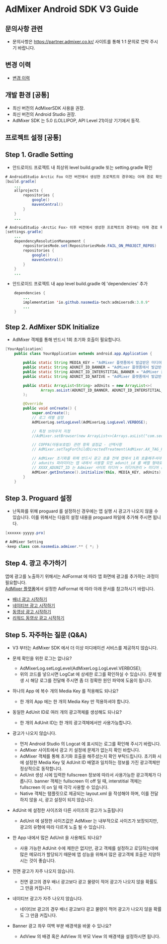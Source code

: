 # AdMixer Android SDK V3 Guide

## 문의사항 관련

- 문의사항은 https://partner.admixer.co.kr/ 사이트를 통해 1:1 문의로 연락 주시기 바랍니다.

## 변경 이력

- [변경 이력](HISTORY.md)

## 개발 환경 [공통]

- 최신 버전의 AdMixerSDK 사용을 권장.
- 최신 버전의 Android Studio 권장.
- AdMixer SDK 는 5.0 (LOLLIPOP, API Level 21)이상 기기에서 동작.

## 프로젝트 설정 [공통]

## Step 1. Gradle Setting

- 안드로이드 프로젝트 내 최상위 level build.gradle 또는 setting.gradle 확인

```java
# AndroidStudio Arctic Fox 이전 버전에서 생성한 프로젝트의 경우에는 아래 경로 확인.
[build.gradle]
    ...
    allprojects {
        repositories {
            google()
            mavenCentral()
        }
    }
    ...

# AndroidStudio <Arctic Fox> 이후 버전에서 생성한 프로젝트의 경우에는 아래 경로 확인.
[settings.gradle]
    ...
    dependencyResolutionManagement {
        repositoriesMode.set(RepositoriesMode.FAIL_ON_PROJECT_REPOS)
        repositories {
            google()
            mavenCentral()
        }
    }
    ...
```

- 안드로이드 프로젝트 내 app level build.gradle 에 'dependencies' 추가

```java
    dependencies {
        ...
        implementation 'io.github.nasmedia-tech:admixersdk:3.0.9'
        ...
    }
```

## Step 2. AdMixer SDK Initialize

- AdMixer 객체를 통해 반드시 1회 초기화 호출이 필요합니다.

```java
[YourApplication]
    public class YourApplication extends android.app.Application {

        public static String MEDIA_KEY = "AdMixer 플랫폼에서 발급받은 미디어 키";
        public static String ADUNIT_ID_BANNER = "AdMixer 플랫폼에서 발급받은 배너 ADUNIT_ID";
        public static String ADUNIT_ID_INTERSTITIAL_BANNER = "AdMixer 플랫폼에서 발급받은 전면 배너 ADUNIT_ID";
        public static String ADUNIT_ID_NATIVE = "AdMixer 플랫폼에서 발급받은 네이티브 ADUNIT_ID";

        public static ArrayList<String> adUnits = new ArrayList<>(
                Arrays.asList(ADUNIT_ID_BANNER, ADUNIT_ID_INTERSTITIAL_BANNER, ADUNIT_ID_NATIVE)
        );

        @Override
        public void onCreate() {
            super.onCreate();
            // 로그 레벨 설정
            AdMixerLog.setLogLevel(AdMixerLog.LogLevel.VERBOSE);

            // 특정 브라우저 지정
            //AdMixer.setBrowser(new ArrayList<>(Arrays.asList("com.sec.android.app.sbrowser", "com.android.chrome")));

            // COPPA(아동보호법) 관련 항목 설정값 - 선택사항
            // AdMixer.setTagForChildDirectedTreatment(AdMixer.AX_TAG_FOR_CHILD_DIRECTED_TREATMENT_FALSE);

            // AdMixer 초기화를 위해 반드시 광고 호출 전에 앱에서 1회 호출해주셔야 합니다.
            // adunits 파라미터는 앱 내에서 사용할 모든 adunit_id 를 배열 형태로 넘겨 주셔야 합니다.
            // XXXX_ADUNIT_ID 는 Admixer 사이트 미디어 > 미디어관리 > 미디어 등록에서 발급받은 Adunit ID 입니다.
            AdMixer.getInstance().initialize(this, MEDIA_KEY, adUnits);
        }
    }
```

## Step 3. Proguard 설정

- 난독화를 위해 proguard 를 설정하신 경우에는 앱 실행 시 광고가 나오지 않을 수 있습니다. 이를 위해서는 다음의 설정 내용을 proguard 파일에 추가해 주시면
  됩니다.

```java
[xxxxxx-yyyyy.pro]

# AdMixer Setting
-keep class com.nasmedia.admixer.** { *; }

```

## Step 4. 광고 추가하기

앱에 광고를 노출하기 위해서는 AdFormat 에 따라 앱 화면에 광고를 추가하는 과정이 필요합니다.<br/>
[AdMixer 플랫폼](https://partner.admixer.co.kr/)에서 설정한 AdFormat 에 따라 아래 문서를 참고하시기 바랍니다.

* [배너 광고 시작하기](BANNERAD.md)
* [네이티브 광고 시작하기](NATIVEAD.md)
* [동영상 광고 시작하기](VIDEO.md)
* [리워드 동영상 광고 시작하기](REWARD.md)

## Step 5. 자주하는 질문 (Q&A)
* V3 부터는 AdMixer SDK 에서 더 이상 미디에이션 서비스를 제공하지 않습니다.

* 문제 확인을 위한 로그는 없나요?
    - AdMixerLog.setLogLevel(AdMixerLog.LogLevel.VERBOSE);
    - 위의 코드를 넣으시면 LogCat 에 상세한 로그를 확인하실 수 있습니다. 문제 발생 시 해당 로그를 전달해 주시면 좀 더 정확한 원인 파악에 도움이 됩니다.

* 하나의 App 에 복수 개의 Media Key 를 적용해도 되나요?
    - 한 개의 App 에는 한 개의 Media Key 만 적용하셔야 합니다.

* 동일한 AdUnit ID로 여러 개의 광고객체를 생성해도 되나요?
    - 한 개의 AdUnit ID는 한 개의 광고객체에서만 사용가능합니다.

* 광고가 나오지 않습니다.
    - 먼저 Android Studio 의 Logcat 에 표시되는 로그를 확인해 주시기 바랍니다.
    - AdMixer 사이트에서 광고 키 설정에 문제가 없는지 확인 바랍니다.
    - AdMixer 객체를 통해 초기화 호출을 해주셨는지 확인 부탁드립니다. 초기화 시에 설정한 Media Key 및 AdUnit ID 배열과 일치하는 정보를 가진 광고객체만
      정상적으로 동작합니다.
    - AdUnit 생성 시에 입력한 fullscreen 정보에 따라서 사용가능한 광고객체가 다릅니다. banner 객체는 fullscreen 이 off 일 때,
      interstitial 객체는 fullscreen 이 on 일 때 각각 사용할 수 있습니다.
    - Native 객체는 탬플릿으로 제공되는 layout.xml 을 작성해야 하며, 이를 전달하지 않을 시, 광고 설정이 되지 않습니다.

* AdUnit 에 설정한 사이즈와 다른 사이즈의 광고가 노출됩니다
    - AdUnit 에 설정한 사이즈값은 AdMixer 는 내부적으로 사이즈가 보장되지만, 광고의 유형에 따라 다르게 노출 될 수 있습니다.

* 한 App 내에서 많은 AdUnit 을 사용해도 되나요?
    - 사용 가능한 AdUnit 수에 제한은 없지만, 광고 객체를 설정하고 로딩하는데에 많은 메모리가 할당되기 때문에 앱 성능을 위해서 많은 광고객체 호출은 지양하시는 것이
      좋습니다.

* 전면 광고가 자주 나오지 않습니다.
    - 전면 광고의 경우 배너 광고보다 광고 물량이 적어 광고가 나오지 않을 확률도 그 만큼 커집니다.

* 네이티브 광고가 자주 나오지 않습니다.
    - 네이티브 광고의 경우 배너 광고보다 광고 물량이 적어 광고가 나오지 않을 확률도 그 만큼 커집니다.

* Banner 광고 좌우 여백 부분 배경색을 바꿀 수 있나요?
    - AdView 의 배경 혹은 AdView 의 부모 View 의 배경색을 설정하시면 됩니다.
